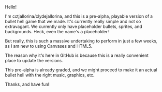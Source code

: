 Hello!

I'm cctjallorina/clydejallorina, and this is a pre-alpha, playable version of a bullet hell game that we made.
It's currently really simple and not so extravagant. We currently only have placeholder bullets, sprites, and backgrounds.
Heck, even the name's a placeholder!

But really, this is such a massive undertaking to perform in just a few weeks, as I am new to using Canvases and HTML5.

The reason why it's here in GitHub is because this is a really convenient place to update the versions.

This pre-alpha is already graded, and we might proceed to make it an actual bullet hell with the right music, graphics, etc.

Thanks, and have fun!